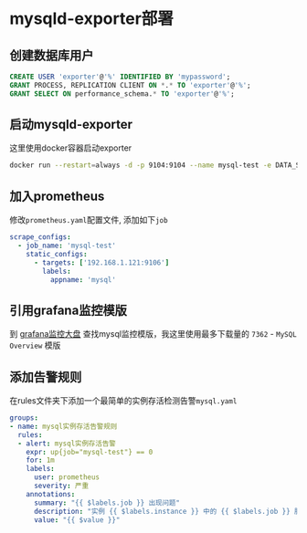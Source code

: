 # mysqld-exporter部署

## 创建数据库用户

```sql
CREATE USER 'exporter'@'%' IDENTIFIED BY 'mypassword';
GRANT PROCESS, REPLICATION CLIENT ON *.* TO 'exporter'@'%';
GRANT SELECT ON performance_schema.* TO 'exporter'@'%';
```

## 启动mysqld-exporter

这里使用docker容器启动exporter

```bash
docker run --restart=always -d -p 9104:9104 --name mysql-test -e DATA_SOURCE_NAME="exporter:mypassword@(1.1.1.1:3306)/mydb" prom/mysqld-exporter
```

## 加入prometheus

修改`prometheus.yaml`配置文件, 添加如下`job`
```yaml
scrape_configs:
  - job_name: 'mysql-test'
    static_configs:
      - targets: ['192.168.1.121:9106']
        labels:
          appname: 'mysql'
```

## 引用grafana监控模版

到 [grafana监控大盘](https://grafana.com/grafana/dashboards) 查找mysql监控模版，我这里使用最多下载量的 `7362` - `MySQL Overview` 模版

## 添加告警规则

在rules文件夹下添加一个最简单的实例存活检测告警`mysql.yaml`

```yaml
groups:
- name: mysql实例存活告警规则
  rules:
  - alert: mysql实例存活告警
    expr: up{job="mysql-test"} == 0
    for: 1m
    labels:
      user: prometheus
      severity: 严重
    annotations:
      summary: "{{ $labels.job }} 出现问题"
      description: "实例 {{ $labels.instance }} 中的 {{ $labels.job }} 服务已经下线超过1分钟，请及时处理."
      value: "{{ $value }}"
```
